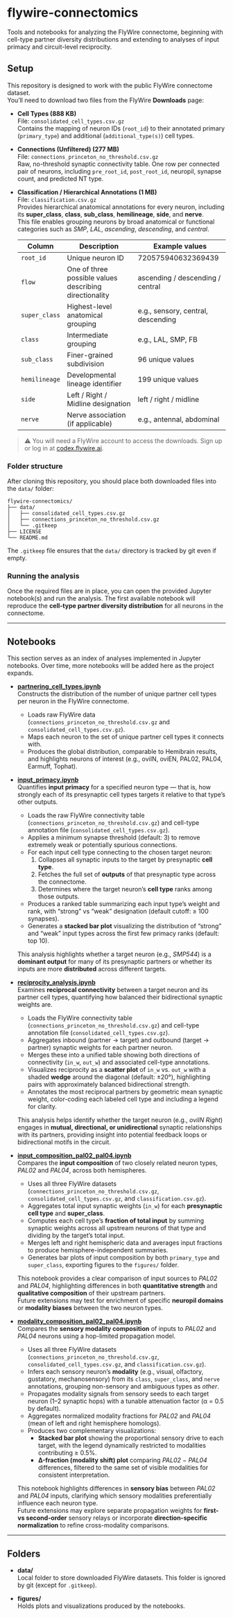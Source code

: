 # flywire-connectomics
Tools and notebooks for analyzing the FlyWire connectome, beginning with cell-type partner diversity distributions and extending to analyses of input primacy and circuit-level reciprocity.

## Setup

This repository is designed to work with the public FlyWire connectome dataset.  
You’ll need to download two files from the FlyWire **Downloads** page:  

- **Cell Types (888 KB)**  
  File: `consolidated_cell_types.csv.gz`  
  Contains the mapping of neuron IDs (`root_id`) to their annotated primary (`primary_type`) and additional (`additional_type(s)`) cell types.  

- **Connections (Unfiltered) (277 MB)**  
  File: `connections_princeton_no_threshold.csv.gz`  
  Raw, no-threshold synaptic connectivity table. One row per connected pair of neurons, including `pre_root_id`, `post_root_id`, neuropil, synapse count, and predicted NT type.  

- **Classification / Hierarchical Annotations (1 MB)**  
  File: `classification.csv.gz`  
  Provides hierarchical anatomical annotations for every neuron, including its **super_class**, **class**, **sub_class**, **hemilineage**, **side**, and **nerve**.  
  This file enables grouping neurons by broad anatomical or functional categories such as *SMP*, *LAL*, *ascending*, *descending*, and *central*.  

  | Column | Description | Example values |
  |---------|--------------|----------------|
  | `root_id` | Unique neuron ID | 720575940632369439 |
  | `flow` | One of three possible values describing directionality | ascending / descending / central |
  | `super_class` | Highest-level anatomical grouping | e.g., sensory, central, descending |
  | `class` | Intermediate grouping | e.g., LAL, SMP, FB |
  | `sub_class` | Finer-grained subdivision | 96 unique values |
  | `hemilineage` | Developmental lineage identifier | 199 unique values |
  | `side` | Left / Right / Midline designation | left / right / midline |
  | `nerve` | Nerve association (if applicable) | e.g., antennal, abdominal |

> ⚠️ You will need a FlyWire account to access the downloads. Sign up or log in at [codex.flywire.ai](https://codex.flywire.ai).

### Folder structure

After cloning this repository, you should place both downloaded files into the `data/` folder:

```text
flywire-connectomics/
├── data/
│   ├── consolidated_cell_types.csv.gz
│   ├── connections_princeton_no_threshold.csv.gz
│   └── .gitkeep
├── LICENSE
└── README.md
```

The `.gitkeep` file ensures that the `data/` directory is tracked by git even if empty.

### Running the analysis

Once the required files are in place, you can open the provided Jupyter notebook(s) and run the analysis. The first available notebook will reproduce the **cell-type partner diversity distribution** for all neurons in the connectome.

---

## Notebooks

This section serves as an index of analyses implemented in Jupyter notebooks. Over time, more notebooks will be added here as the project expands.

- [**partnering_cell_types.ipynb**](partnering_cell_types.ipynb)  
  Constructs the distribution of the number of unique partner cell types per neuron in the FlyWire connectome.  
  - Loads raw FlyWire data (`connections_princeton_no_threshold.csv.gz` and `consolidated_cell_types.csv.gz`).  
  - Maps each neuron to the set of unique partner cell types it connects with.  
  - Produces the global distribution, comparable to Hemibrain results, and highlights neurons of interest (e.g., oviIN, oviEN, PAL02, PAL04, Earmuff, Tophat).

- [**input_primacy.ipynb**](input_primacy.ipynb)  
  Quantifies **input primacy** for a specified neuron type — that is, how strongly each of its presynaptic cell types targets it relative to that type’s other outputs.  
  - Loads the raw FlyWire connectivity table (`connections_princeton_no_threshold.csv.gz`) and cell-type annotation file (`consolidated_cell_types.csv.gz`).  
  - Applies a minimum synapse threshold (default: 3) to remove extremely weak or potentially spurious connections.  
  - For each input cell type connecting to the chosen target neuron:
    1. Collapses all synaptic inputs to the target by presynaptic **cell type**.  
    2. Fetches the full set of **outputs** of that presynaptic type across the connectome.  
    3. Determines where the target neuron’s **cell type** ranks among those outputs.  
  - Produces a ranked table summarizing each input type’s weight and rank, with “strong” vs “weak” designation (default cutoff: ≥ 100 synapses).  
  - Generates a **stacked bar plot** visualizing the distribution of “strong” and “weak” input types across the first few primacy ranks (default: top 10).  

  This analysis highlights whether a target neuron (e.g., *SMP544*) is a **dominant output** for many of its presynaptic partners or whether its inputs are more **distributed** across different targets.

- [**reciprocity_analysis.ipynb**](reciprocity_analysis.ipynb)  
  Examines **reciprocal connectivity** between a target neuron and its partner cell types, quantifying how balanced their bidirectional synaptic weights are.  
  - Loads the FlyWire connectivity table (`connections_princeton_no_threshold.csv.gz`) and cell-type annotation file (`consolidated_cell_types.csv.gz`).  
  - Aggregates inbound (partner → target) and outbound (target → partner) synaptic weights for each partner neuron.  
  - Merges these into a unified table showing both directions of connectivity (`in_w`, `out_w`) and associated cell-type annotations.  
  - Visualizes reciprocity as a **scatter plot** of `in_w` vs. `out_w` with a shaded **wedge** around the diagonal (default: ±20°), highlighting pairs with approximately balanced bidirectional strength.  
  - Annotates the most reciprocal partners by geometric mean synaptic weight, color-coding each labeled cell type and including a legend for clarity.  

  This analysis helps identify whether the target neuron (e.g., *oviIN Right*) engages in **mutual, directional, or unidirectional** synaptic relationships with its partners, providing insight into potential feedback loops or bidirectional motifs in the circuit.

- [**input_composition_pal02_pal04.ipynb**](input_composition_pal02_pal04.ipynb)  
  Compares the **input composition** of two closely related neuron types, *PAL02* and *PAL04*, across both hemispheres.  
  - Uses all three FlyWire datasets (`connections_princeton_no_threshold.csv.gz`, `consolidated_cell_types.csv.gz`, and `classification.csv.gz`).  
  - Aggregates total input synaptic weights (`in_w`) for each **presynaptic cell type** and **super_class**.  
  - Computes each cell type’s **fraction of total input** by summing synaptic weights across all upstream neurons of that type and dividing by the target’s total input.  
  - Merges left and right hemispheric data and averages input fractions to produce hemisphere-independent summaries.  
  - Generates bar plots of input composition by both `primary_type` and `super_class`, exporting figures to the `figures/` folder.  

  This notebook provides a clear comparison of input sources to *PAL02* and *PAL04*, highlighting differences in both **quantitative strength** and **qualitative composition** of their upstream partners.  
  Future extensions may test for enrichment of specific **neuropil domains** or **modality biases** between the two neuron types.

- [**modality_composition_pal02_pal04.ipynb**](modality_composition_pal02_pal04.ipynb)  
  Compares the **sensory modality composition** of inputs to *PAL02* and *PAL04* neurons using a hop-limited propagation model.  
  - Uses all three FlyWire datasets (`connections_princeton_no_threshold.csv.gz`, `consolidated_cell_types.csv.gz`, and `classification.csv.gz`).  
  - Infers each sensory neuron’s **modality** (e.g., visual, olfactory, gustatory, mechanosensory) from its `class`, `super_class`, and `nerve` annotations, grouping non-sensory and ambiguous types as *other*.  
  - Propagates modality signals from sensory seeds to each target neuron (1–2 synaptic hops) with a tunable attenuation factor (α = 0.5 by default).  
  - Aggregates normalized modality fractions for *PAL02* and *PAL04* (mean of left and right hemisphere homologs).  
  - Produces two complementary visualizations:  
    - **Stacked bar plot** showing the proportional sensory drive to each target, with the legend dynamically restricted to modalities contributing ≥ 0.5%.  
    - **Δ-fraction (modality shift) plot** comparing *PAL02* − *PAL04* differences, filtered to the same set of visible modalities for consistent interpretation.

  This notebook highlights differences in **sensory bias** between *PAL02* and *PAL04* inputs, clarifying which sensory modalities preferentially influence each neuron type.  
  Future extensions may explore separate propagation weights for **first- vs second-order** sensory relays or incorporate **direction-specific normalization** to refine cross-modality comparisons.

---

## Folders

- **data/**  
  Local folder to store downloaded FlyWire datasets. This folder is ignored by git (except for `.gitkeep`).  

- **figures/**  
  Holds plots and visualizations produced by the notebooks.

